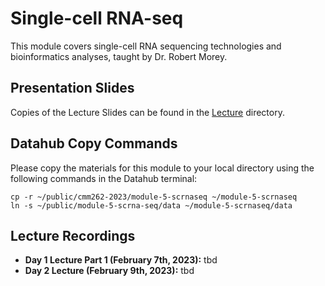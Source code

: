 # Single-cell RNA-seq
This module covers single-cell RNA sequencing technologies and bioinformatics analyses, taught by Dr. Robert Morey.

## Presentation Slides
Copies of the Lecture Slides can be found in the [Lecture](Lecture) directory.

## Datahub Copy Commands
Please copy the materials for this module to your local directory using the following commands in the Datahub terminal:
```
cp -r ~/public/cmm262-2023/module-5-scrnaseq ~/module-5-scrnaseq
ln -s ~/public/module-5-scrna-seq/data ~/module-5-scrnaseq/data
```

## Lecture Recordings
* **Day 1 Lecture Part 1 (February 7th, 2023):** tbd
* **Day 2 Lecture (February 9th, 2023):** tbd
